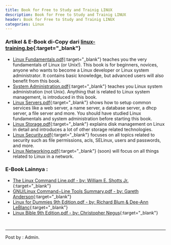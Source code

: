 ```yaml
---
title: Book for Free to Study and Trainig LINUX
description: Book for Free to Study and Trainig LINUX
header: Book for Free to Study and Trainig LINUX
categories: Linux
---
```


### Artikel & E-Book di-Copy dari [linux-training.be](http://linux-training.be/){:target="_blank"}

* [Linux Fundamentals.pdf](reff/linux/linux_training_be/linuxfun.pdf){:target="_blank"} teaches you the very fundamentals of Linux (or Unix!). This book is for beginners, novices, anyone who wants to become a Linux developer or Linux system administrator. It contains basic knowledge, but advanced users will also benefit from this book.
* [System Administration.pdf](reff/linux/linux_training_be/linuxsys.pdf){:target="_blank"} teaches you Linux system administration (not Unix). Anything that is related to Linux system management, is introduced in this book.
* [Linux Servers.pdf](reff/linux/linux_training_be/linuxsrv.pdf){:target="_blank"} shows how to setup common services like a web server, a name server, a database server, a dhcp server, a file server and more. You should have studied Linux fundamentals and system administration before starting this book.
* [Linux Storage.pdf](reff/linux/linux_training_be/linuxsto.pdf){:target="_blank"} explains disk management on Linux in detail and introduces a lot of other storage related technologies.
* [Linux Security.pdf](reff/linux/linux_training_be/linuxsec.pdf){:target="_blank"} focuses on all topics related to security such as file permissions, acls, SELinux, users and passwords, and more.
* [Linux Networking.pdf](reff/linux/linux_training_be/linuxnet.pdf){:target="_blank"} (soon) will focus on all things related to Linux in a network.

### E-Book Lainnya : 
* [The Linux Command Line.pdf - by: William E. Shotts Jr.](reff/linux/linux_training_be/TheLinuxCommandLine.pdf){:target="_blank"}
* [GNU/Linux Command−Line Tools Summary.pdf - by: Gareth Anderson](reff/linux/linux_training_be/GNU-Linux-Tools-Summary.pdf){:target="_blank"}
* [Linux for Dummies 9th Edition.pdf - by: Richard Blum & Dee-Ann LeBlanc](reff/linux/linux_training_be/Linux-Dummies-9th.pdf){:target="_blank"}
* [Linux Bible 9th Edition.pdf - by: Christopher Negus](reff/linux/linux_training_be/Linux-Bible-9th-Edition.pdf){:target="_blank"}
<br />
<hr />
Post by : Admin.


